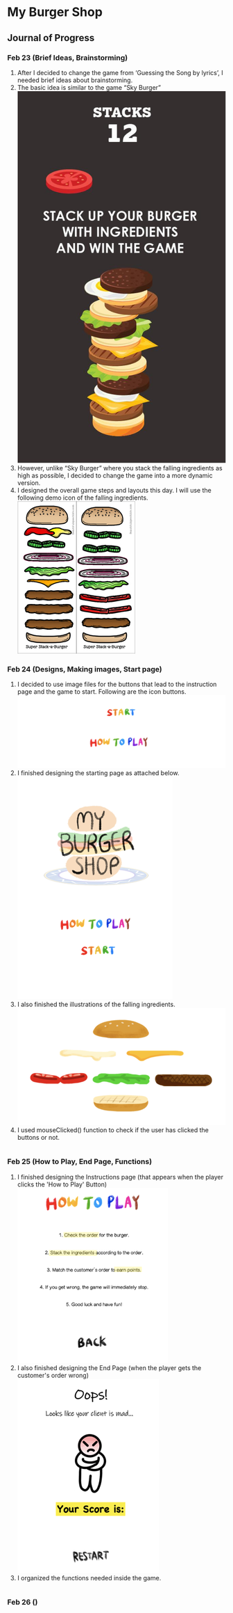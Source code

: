 # My Burger Shop

## Journal of Progress

### Feb 23 (Brief Ideas, Brainstorming)
1. After I decided to change the game from ‘Guessing the Song by lyrics’, I needed brief ideas about brainstorming. 
2. The basic idea is similar to the game “Sky Burger”
![](images/idea.png)
3. However, unlike “Sky Burger” where you stack the falling ingredients as high as possible, I decided to change the game into a more dynamic version.
4. I designed the overall game steps and layouts this day. 
I will use the following demo icon of the falling ingredients.
![](images/burgericon.png)

### Feb 24 (Designs, Making images, Start page)
1. I decided to use image files for the buttons that lead to the instruction page and the game to start. Following are the icon buttons.
![](images/buttons.png)
2. I finished designing the starting page as attached below. 
![](images/startpage1.png)
3. I also finished the illustrations of the falling ingredients. 
![](images/ingredients.png)
4. I used mouseClicked() function to check if the user has clicked the buttons or not.
```
```

### Feb 25 (How to Play, End Page, Functions)
1. I finished designing the Instructions page (that appears when the player clicks the 'How to Play' Button)
![](images/howto.png)
2. I also finished designing the End Page (when the player gets the customer's order wrong)
![](images/endpage1.png)
3. I organized the functions needed inside the game. 
```
```

### Feb 26 ()

